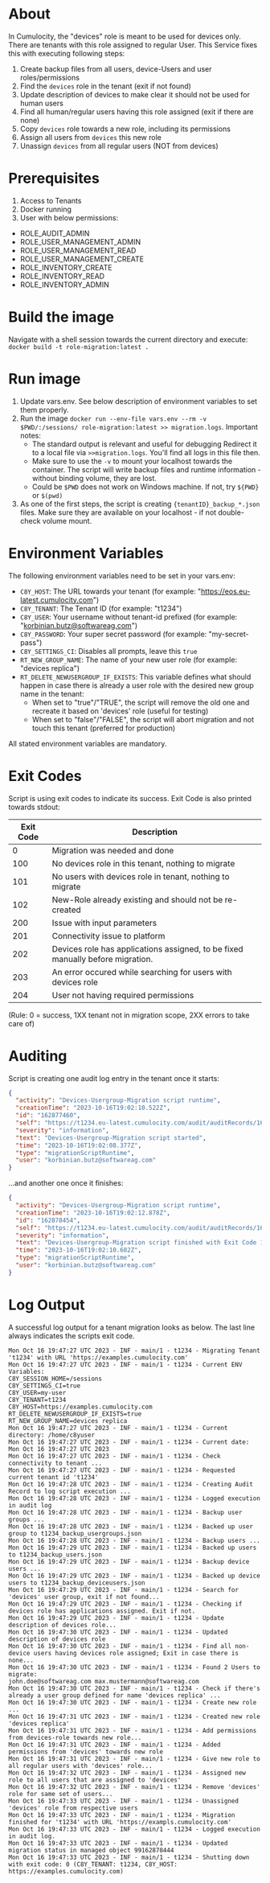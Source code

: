 # About

In Cumulocity, the "devices" role is meant to be used for devices only. There are tenants with this role assigned to regular User. This Service fixes this with executing following steps:

1. Create backup files from all users, device-Users and user roles/permissions
2. Find the `devices` role in the tenant (exit if not found)
3. Update description of devices to make clear it should not be used for human users
4. Find all human/regular users having this role assigned (exit if there are none)
5. Copy `devices` role towards a new role, including its permissions
6. Assign all users from `devices` this new role
7. Unassign `devices` from all regular users (NOT from devices)

# Prerequisites

1. Access to Tenants
2. Docker running
3. User with below permissions:

* ROLE_AUDIT_ADMIN
* ROLE_USER_MANAGEMENT_ADMIN
* ROLE_USER_MANAGEMENT_READ
* ROLE_USER_MANAGEMENT_CREATE
* ROLE_INVENTORY_CREATE
* ROLE_INVENTORY_READ
* ROLE_INVENTORY_ADMIN



# Build the image

Navigate with a shell session towards the current directory and execute: `docker build -t role-migration:latest .`

# Run image

1. Update vars.env. See below description of environment variables to set them properly.
2. Run the image `docker run --env-file vars.env --rm -v $PWD/:/sessions/ role-migration:latest >> migration.logs`. Important notes:
   - The standard output is relevant and useful for debugging Redirect it to a local file via `>>migration.logs`. You'll find all logs in this file then.
   - Make sure to use the `-v` to mount your localhost towards the container. The script will write backup files and runtime information - without binding volume, they are lost.
   - Could be `$PWD` does not work on Windows machine. If not, try `${PWD}` or `$(pwd)`
3. As one of the first steps, the script is creating `{tenantID}_backup_*.json` files. Make sure they are available on your localhost - if not double-check volume mount.

# Environment Variables

The following environment variables need to be set in your vars.env:

- `C8Y_HOST`: The URL towards your tenant (for example: "https://eos.eu-latest.cumulocity.com")
- `C8Y_TENANT`: The Tenant ID (for example: "t1234")
- `C8Y_USER`: Your username without tenant-id prefixed (for example: "korbinian.butz@softwareag.com")
- `C8Y_PASSWORD`: Your super secret password (for example: "my-secret-pass")
- `C8Y_SETTINGS_CI`: Disables all prompts, leave this `true`
- `RT_NEW_GROUP_NAME`: The name of your new user role (for example: "devices replica")
- `RT_DELETE_NEWUSERGROUP_IF_EXISTS`: This variable defines what should happen in case there is already a user role with the desired new group name in the tenant:
  - When set to "true"/"TRUE", the script will remove the old one and recreate it based on 'devices' role (useful for testing)
  - When set to "false"/"FALSE", the script will abort migration and not touch this tenant (preferred for production)

All stated environment variables are mandatory.

# Exit Codes

Script is using exit codes to indicate its success. Exit Code is also printed towards stdout:

| Exit Code | Description                                                                     |
|-----------|---------------------------------------------------------------------------------|
| 0         | Migration was needed and done                                                   |
| 100       | No devices role in this tenant, nothing to migrate                              |
| 101       | No users with devices role in tenant, nothing to migrate                        |
| 102       | New-Role already existing and should not be re-created                          |
| 200       | Issue with input parameters                                                     |
| 201       | Connectivity issue to platform                                                  |
| 202       | Devices role has applications assigned, to be fixed manually before migration.  |
| 203       | An error occured while searching for users with devices role                    |
| 204       | User not having required permissions                                            |

(Rule: 0 = success, 1XX tenant not in migration scope, 2XX errors to take care of)

# Auditing

Script is creating one audit log entry in the tenant once it starts:

```json
{
  "activity": "Devices-Usergroup-Migration script runtime",
  "creationTime": "2023-10-16T19:02:10.522Z",
  "id": "162877460",
  "self": "https://t1234.eu-latest.cumulocity.com/audit/auditRecords/162877460",
  "severity": "information",
  "text": "Devices-Usergroup-Migration script started",
  "time": "2023-10-16T19:02:08.377Z",
  "type": "migrationScriptRuntime",
  "user": "korbinian.butz@softwareag.com"
}
```

...and another one once it finishes:

```json
{
  "activity": "Devices-Usergroup-Migration script runtime",
  "creationTime": "2023-10-16T19:02:12.878Z",
  "id": "162878454",
  "self": "https://t1234.eu-latest.cumulocity.com/audit/auditRecords/162878454",
  "severity": "information",
  "text": "Devices-Usergroup-Migration script finished with Exit Code 101",
  "time": "2023-10-16T19:02:10.682Z",
  "type": "migrationScriptRuntime",
  "user": "korbinian.butz@softwareag.com"
}
```
# Log Output

A successful log output for a tenant migration looks as below. The last line always indicates the scripts exit code.

```
Mon Oct 16 19:47:27 UTC 2023 - INF - main/1 - t1234 - Migrating Tenant 't1234' with URL 'https://examples.cumulocity.com'
Mon Oct 16 19:47:27 UTC 2023 - INF - main/1 - t1234 - Current ENV Variables:
C8Y_SESSION_HOME=/sessions
C8Y_SETTINGS_CI=true
C8Y_USER=my-user
C8Y_TENANT=t1234
C8Y_HOST=https://examples.cumulocity.com
RT_DELETE_NEWUSERGROUP_IF_EXISTS=true
RT_NEW_GROUP_NAME=devices replica
Mon Oct 16 19:47:27 UTC 2023 - INF - main/1 - t1234 - Current directory: /home/c8yuser
Mon Oct 16 19:47:27 UTC 2023 - INF - main/1 - t1234 - Current date: Mon Oct 16 19:47:27 UTC 2023
Mon Oct 16 19:47:27 UTC 2023 - INF - main/1 - t1234 - Check connectivity to tenant ...
Mon Oct 16 19:47:27 UTC 2023 - INF - main/1 - t1234 - Requested current tenant id 't1234'
Mon Oct 16 19:47:28 UTC 2023 - INF - main/1 - t1234 - Creating Audit Record to log script execution ...
Mon Oct 16 19:47:28 UTC 2023 - INF - main/1 - t1234 - Logged execution in audit log
Mon Oct 16 19:47:28 UTC 2023 - INF - main/1 - t1234 - Backup user groups ...
Mon Oct 16 19:47:28 UTC 2023 - INF - main/1 - t1234 - Backed up user group to t1234_backup_usergroups.json
Mon Oct 16 19:47:28 UTC 2023 - INF - main/1 - t1234 - Backup users ...
Mon Oct 16 19:47:29 UTC 2023 - INF - main/1 - t1234 - Backed up users to t1234_backup_users.json
Mon Oct 16 19:47:29 UTC 2023 - INF - main/1 - t1234 - Backup device users ...
Mon Oct 16 19:47:29 UTC 2023 - INF - main/1 - t1234 - Backed up device users to t1234_backup_deviceusers.json
Mon Oct 16 19:47:29 UTC 2023 - INF - main/1 - t1234 - Search for 'devices' user group, exit if not found...
Mon Oct 16 19:47:29 UTC 2023 - INF - main/1 - t1234 - Checking if devices role has applications assigned. Exit if not.
Mon Oct 16 19:47:29 UTC 2023 - INF - main/1 - t1234 - Update description of devices role...
Mon Oct 16 19:47:30 UTC 2023 - INF - main/1 - t1234 - Updated description of devices role
Mon Oct 16 19:47:30 UTC 2023 - INF - main/1 - t1234 - Find all non-device users having devices role assigned; Exit in case there is none...
Mon Oct 16 19:47:30 UTC 2023 - INF - main/1 - t1234 - Found 2 Users to migrate:
john.doe@softwareag.com max.mustermann@softwareag.com
Mon Oct 16 19:47:30 UTC 2023 - INF - main/1 - t1234 - Check if there's already a user group defined for name 'devices replica' ...
Mon Oct 16 19:47:30 UTC 2023 - INF - main/1 - t1234 - Create new role ...
Mon Oct 16 19:47:31 UTC 2023 - INF - main/1 - t1234 - Created new role 'devices replica'
Mon Oct 16 19:47:31 UTC 2023 - INF - main/1 - t1234 - Add permissions from devices-role towards new role...
Mon Oct 16 19:47:31 UTC 2023 - INF - main/1 - t1234 - Added permissions from 'devices' towards new role
Mon Oct 16 19:47:31 UTC 2023 - INF - main/1 - t1234 - Give new role to all regular users with 'devices' role...
Mon Oct 16 19:47:32 UTC 2023 - INF - main/1 - t1234 - Assigned new role to all users that are assigned to 'devices'
Mon Oct 16 19:47:32 UTC 2023 - INF - main/1 - t1234 - Remove 'devices' role for same set of users...
Mon Oct 16 19:47:33 UTC 2023 - INF - main/1 - t1234 - Unassigned 'devices' role from respective users
Mon Oct 16 19:47:33 UTC 2023 - INF - main/1 - t1234 - Migration finished for 't1234' with URL 'https://exampls.cumulocity.com'
Mon Oct 16 19:47:33 UTC 2023 - INF - main/1 - t1234 - Logged execution in audit log.
Mon Oct 16 19:47:33 UTC 2023 - INF - main/1 - t1234 - Updated migration status in managed object 99162878444
Mon Oct 16 19:47:33 UTC 2023 - INF - main/1 - t1234 - Shutting down with exit code: 0 (C8Y_TENANT: t1234, C8Y_HOST: https://examples.cumulocity.com)
```